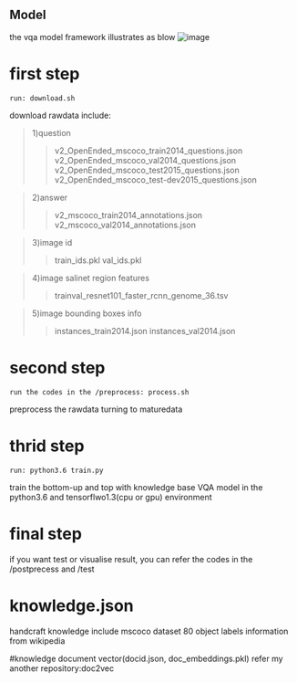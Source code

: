 Model
---
the vqa model framework illustrates as blow
![image](https://raw.githubusercontent.com/zongshenmu/attention_knowledge_vqa/master/framework.png)
  
# first step
```
run: download.sh
```
download rawdata include:
>1)question
>>v2_OpenEnded_mscoco_train2014_questions.json
>>v2_OpenEnded_mscoco_val2014_questions.json
>>v2_OpenEnded_mscoco_test2015_questions.json
>>v2_OpenEnded_mscoco_test-dev2015_questions.json

>2)answer
>>v2_mscoco_train2014_annotations.json
>>v2_mscoco_val2014_annotations.json

>3)image id
>>train_ids.pkl
>>val_ids.pkl

>4)image salinet region features
>>trainval_resnet101_faster_rcnn_genome_36.tsv

>5)image bounding boxes info
>>instances_train2014.json
>>instances_val2014.json

# second step
```
run the codes in the /preprocess: process.sh
```
preprocess the rawdata turning to maturedata

# thrid step
```
run: python3.6 train.py
```
train the bottom-up and top with knowledge base VQA model in the python3.6 and tensorflwo1.3(cpu or gpu) environment

# final step
if you want test or visualise result, you can refer the codes in the /postprecess and /test


# knowledge.json
handcraft knowledge include mscoco dataset 80 object labels information from wikipedia

#knowledge document vector(docid.json, doc_embeddings.pkl)
refer my another repository:doc2vec
